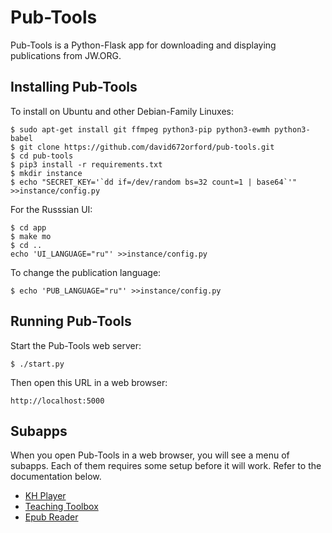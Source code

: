 # Pub-Tools

Pub-Tools is a Python-Flask app for downloading and displaying publications
from JW.ORG.

## Installing Pub-Tools

To install on Ubuntu and other Debian-Family Linuxes:

    $ sudo apt-get install git ffmpeg python3-pip python3-ewmh python3-babel
    $ git clone https://github.com/david672orford/pub-tools.git
    $ cd pub-tools
    $ pip3 install -r requirements.txt
    $ mkdir instance
    $ echo "SECRET_KEY='`dd if=/dev/random bs=32 count=1 | base64`'" >>instance/config.py

For the Russsian UI:

    $ cd app
    $ make mo
    $ cd ..
    echo 'UI_LANGUAGE="ru"' >>instance/config.py

To change the publication language:

    $ echo 'PUB_LANGUAGE="ru"' >>instance/config.py

## Running Pub-Tools

Start the Pub-Tools web server:

    $ ./start.py

Then open this URL in a web browser:

    http://localhost:5000

## Subapps

When you open Pub-Tools in a web browser, you will see a menu of subapps.
Each of them requires some setup before it will work. Refer to the
documentation below.

* [KH Player](docs/subapp-khplayer.md)
* [Teaching Toolbox](docs/subapp-toolbox.md)
* [Epub Reader](docs/subapp-epubs.md)

